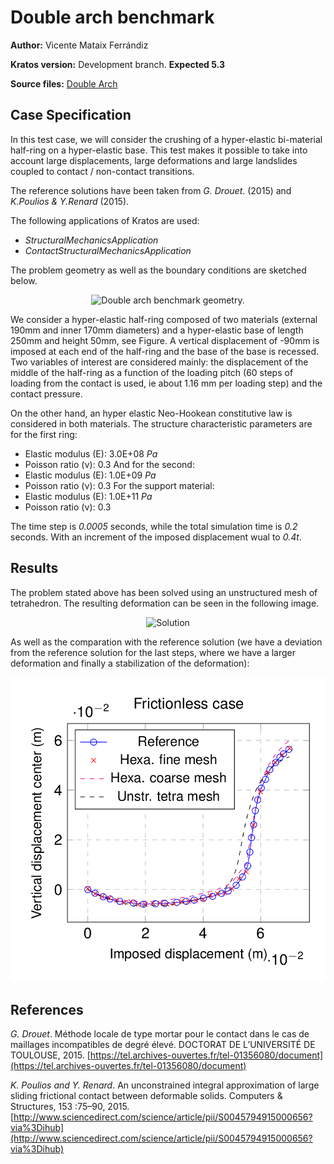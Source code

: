 # Double arch benchmark

**Author:** Vicente Mataix Ferrándiz

**Kratos version:** Development branch. **Expected 5.3**

**Source files:** [Double  Arch](https://github.com/KratosMultiphysics/Examples/tree/master/contact_structural_mechanics/validation/double_arch/source)

## Case Specification

In this test case, we will consider the crushing of a hyper-elastic bi-material half-ring on a hyper-elastic base. This test makes it possible to take into account large displacements, large deformations and large landslides coupled to contact / non-contact transitions.

The reference solutions have been taken from  *G. Drouet*. (2015) and *K.Poulios & Y.Renard* (2015). 

The following applications of Kratos are used:
- *StructuralMechanicsApplication*
- *ContactStructuralMechanicsApplication*

The problem geometry as well as the boundary conditions are sketched below. 
<p align="center">
  <img src="data/double_arch_geometry.png" alt="Double arch benchmark geometry." style="width: 600px;"/>
</p>

We consider a hyper-elastic half-ring composed of two materials (external 190mm and inner 170mm diameters) and a hyper-elastic base of length 250mm and height 50mm, see Figure. A vertical displacement of -90mm is imposed at each end of the half-ring and the base of the base is recessed. Two variables of interest are considered mainly: the displacement of the middle of the half-ring as a function of the loading pitch (60 steps of loading from the contact is used, ie about 1.16 mm per loading step) and the contact pressure.

On the other hand, an hyper elastic Neo-Hookean constitutive law is considered in both materials. The structure characteristic parameters are for the first ring:

- Elastic modulus (E):   3.0E+08 _Pa_
- Poisson ratio (&nu;): 0.3 
And for the second:
- Elastic modulus (E):   1.0E+09 _Pa_
- Poisson ratio (&nu;): 0.3
For the support material:
- Elastic modulus (E):  1.0E+11 _Pa_
- Poisson ratio (&nu;): 0.3

The time step is *0.0005* seconds, while the total simulation time is *0.2* seconds. With an increment of the imposed displacement wual to *0.4t*.

## Results
The problem stated above has been solved using an unstructured mesh of tetrahedron. The resulting deformation can be seen in the following image.

<p align="center">
  <img src="data/result.gif" alt="Solution" style="width: 600px;"/>
</p>

As well as the comparation with the reference solution (we have a deviation from the reference solution for the last steps, where we have a larger deformation and finally a stabilization of the deformation):

<p align="center">
  <img src="data/comparation_reference.png" alt="Vertical  displacement comparison." style="width: 600px;"/>
</p>

## References
*G. Drouet*. Méthode locale de type mortar pour le contact dans le cas de maillages incompatibles de degré élevé. DOCTORAT DE L’UNIVERSITÉ DE TOULOUSE, 2015. [https://tel.archives-ouvertes.fr/tel-01356080/document](https://tel.archives-ouvertes.fr/tel-01356080/document)

 *K. Poulios and Y. Renard*. An unconstrained integral approximation of large sliding frictional contact between deformable solids. Computers & Structures, 153 :75–90, 2015.[http://www.sciencedirect.com/science/article/pii/S0045794915000656?via%3Dihub](http://www.sciencedirect.com/science/article/pii/S0045794915000656?via%3Dihub)
